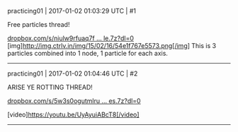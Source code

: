 practicing01 | 2017-01-02 01:03:29 UTC | #1

Free particles thread!

[dropbox.com/s/niulw9rfuaq7f ... le.7z?dl=0](https://www.dropbox.com/s/niulw9rfuaq7fza/fireLineParticle.7z?dl=0)
[img]http://img.ctrlv.in/img/15/02/16/54e1f767e5573.png[/img]
This is 3 particles combined into 1 node, 1 particle for each axis.

-------------------------

practicing01 | 2017-01-02 01:04:46 UTC | #2

ARISE YE ROTTING THREAD!

[dropbox.com/s/5w3s0ogutmlru ... es.7z?dl=0](https://www.dropbox.com/s/5w3s0ogutmlru63/particles.7z?dl=0)

[video]https://youtu.be/UyAyuiABcT8[/video]

-------------------------

